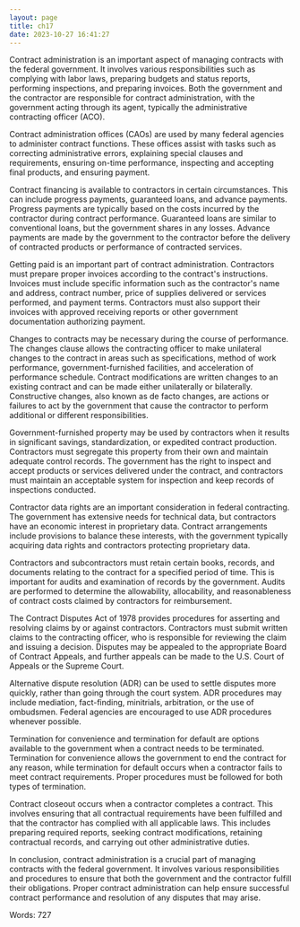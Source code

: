```yaml
---
layout: page
title: ch17
date: 2023-10-27 16:41:27
---
```

Contract administration is an important aspect of managing contracts with the federal government. It involves various responsibilities such as complying with labor laws, preparing budgets and status reports, performing inspections, and preparing invoices. Both the government and the contractor are responsible for contract administration, with the government acting through its agent, typically the administrative contracting officer (ACO).

Contract administration offices (CAOs) are used by many federal agencies to administer contract functions. These offices assist with tasks such as correcting administrative errors, explaining special clauses and requirements, ensuring on-time performance, inspecting and accepting final products, and ensuring payment.

Contract financing is available to contractors in certain circumstances. This can include progress payments, guaranteed loans, and advance payments. Progress payments are typically based on the costs incurred by the contractor during contract performance. Guaranteed loans are similar to conventional loans, but the government shares in any losses. Advance payments are made by the government to the contractor before the delivery of contracted products or performance of contracted services.

Getting paid is an important part of contract administration. Contractors must prepare proper invoices according to the contract's instructions. Invoices must include specific information such as the contractor's name and address, contract number, price of supplies delivered or services performed, and payment terms. Contractors must also support their invoices with approved receiving reports or other government documentation authorizing payment.

Changes to contracts may be necessary during the course of performance. The changes clause allows the contracting officer to make unilateral changes to the contract in areas such as specifications, method of work performance, government-furnished facilities, and acceleration of performance schedule. Contract modifications are written changes to an existing contract and can be made either unilaterally or bilaterally. Constructive changes, also known as de facto changes, are actions or failures to act by the government that cause the contractor to perform additional or different responsibilities.

Government-furnished property may be used by contractors when it results in significant savings, standardization, or expedited contract production. Contractors must segregate this property from their own and maintain adequate control records. The government has the right to inspect and accept products or services delivered under the contract, and contractors must maintain an acceptable system for inspection and keep records of inspections conducted.

Contractor data rights are an important consideration in federal contracting. The government has extensive needs for technical data, but contractors have an economic interest in proprietary data. Contract arrangements include provisions to balance these interests, with the government typically acquiring data rights and contractors protecting proprietary data.

Contractors and subcontractors must retain certain books, records, and documents relating to the contract for a specified period of time. This is important for audits and examination of records by the government. Audits are performed to determine the allowability, allocability, and reasonableness of contract costs claimed by contractors for reimbursement.

The Contract Disputes Act of 1978 provides procedures for asserting and resolving claims by or against contractors. Contractors must submit written claims to the contracting officer, who is responsible for reviewing the claim and issuing a decision. Disputes may be appealed to the appropriate Board of Contract Appeals, and further appeals can be made to the U.S. Court of Appeals or the Supreme Court.

Alternative dispute resolution (ADR) can be used to settle disputes more quickly, rather than going through the court system. ADR procedures may include mediation, fact-finding, minitrials, arbitration, or the use of ombudsmen. Federal agencies are encouraged to use ADR procedures whenever possible.

Termination for convenience and termination for default are options available to the government when a contract needs to be terminated. Termination for convenience allows the government to end the contract for any reason, while termination for default occurs when a contractor fails to meet contract requirements. Proper procedures must be followed for both types of termination.

Contract closeout occurs when a contractor completes a contract. This involves ensuring that all contractual requirements have been fulfilled and that the contractor has complied with all applicable laws. This includes preparing required reports, seeking contract modifications, retaining contractual records, and carrying out other administrative duties.

In conclusion, contract administration is a crucial part of managing contracts with the federal government. It involves various responsibilities and procedures to ensure that both the government and the contractor fulfill their obligations. Proper contract administration can help ensure successful contract performance and resolution of any disputes that may arise.

Words: 727